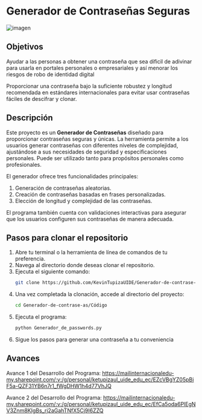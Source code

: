 ﻿# Generador de Contraseñas Seguras
 ![imagen](https://github.com/user-attachments/assets/b963f0c2-9e2e-4c93-b9a0-d665375602fc)

## Objetivos
Ayudar a las personas a obtener una contraseña que sea díficil de adivinar para usarla en portales personales o empresariales y así menorar los riesgos de robo de identidad digital

Proporcionar una contraseña bajo la suficiente robustez y longitud recomendada en estándares internacionales para evitar usar contraseñas fáciles de descifrar y clonar.
## Descripción

Este proyecto es un **Generador de Contraseñas** diseñado para proporcionar contraseñas seguras y únicas. La herramienta permite a los usuarios generar contraseñas con diferentes niveles de complejidad, ajustándose a sus necesidades de seguridad y especificaciones personales. Puede ser utilizado tanto para propósitos personales como profesionales.

El generador ofrece tres funcionalidades principales:
1. Generación de contraseñas aleatorias.
2. Creación de contraseñas basadas en frases personalizadas.
3. Elección de longitud y complejidad de las contraseñas.

El programa también cuenta con validaciones interactivas para asegurar que los usuarios configuren sus contraseñas de manera adecuada.

## Pasos para clonar el repositorio

1. Abre tu terminal o la herramienta de línea de comandos de tu preferencia.
2. Navega al directorio donde deseas clonar el repositorio.
3. Ejecuta el siguiente comando:
   ```bash
   git clone https://github.com/KevinTupizaUIDE/Generador-de-contrase-as.git
   ```
4. Una vez completada la clonación, accede al directorio del proyecto:
   ```bash
   cd Generador-de-contrase-as/Código
   ```
5. Ejecuta el programa:
   ```bash
   python Generador_de_passwords.py
   ```
5. Sigue los pasos para generar una contraseña a tu conveniencia

## Avances

Avance 1 del Desarrollo del Programa: https://mailinternacionaledu-my.sharepoint.com/:v:/g/personal/ketupizaul_uide_edu_ec/EZcVBgYZ05pBiF5a-QZF31YB6n7r1_fWgDHW1h4d77VhJQ

Avance 2 del Desarrollo del Programa: https://mailinternacionaledu-my.sharepoint.com/:v:/g/personal/ketupizaul_uide_edu_ec/EfCa5oda6PlEgNV3Znm8KIgBs_rj2aGahTNfX5Cj9I6ZZQ
